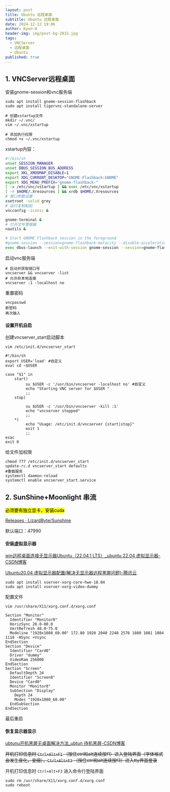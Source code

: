 ```yaml
---
layout: post
title: Ubuntu 远程桌面
subtitle: Ubuntu 远程桌面
date: 2024-12-12 19:06
author: Kyon-H
header-img: img/post-bg-2015.jpg
tags:
  - VNCServer
  - 远程桌面
  - Ubuntu
published: true
---
```

## 1. VNCServer远程桌面

安装gnome-session和vnc服务端

```shell
sudo apt install gnome-session-flashback
sudo apt install tigervnc-standalone-server

# 创建xstartup文件
mkdir ~/.vnc/
vim ~/.vnc/xstartup

# 添加执行权限
chmod +x ~/.vnc/xstartup
```

xstartup内容：

```sh
#!/bin/sh
unset SESSION_MANAGER
unset DBUS_SESSION_BUS_ADDRESS
export XKL_XMODMAP_DISABLE=1
export XDG_CURRENT_DESKTOP="GNOME-Flashback:GNOME"
export XDG_MENU_PREFIX="gnome-flashback-"
[ -x /etc/vnc/xstartup ] && exec /etc/vnc/xstartup
[ -r $HOME/.Xresources ] && xrdb $HOME/.Xresources
# 窗口参数设置
xsetroot -solid grey
# 运行复制粘贴
vncconfig -iconic &

gnome-terminal &
# 打开文件管理器
nautils &

# Start GNOME Flashback session in the foreground
#gnome-session --session=gnome-flashback-metacity --disable-acceleration-check &
exec dbus-launch --exit-with-session gnome-session --session=gnome-flashback-metacity --disable-acceleration-check
```

启动vnc服务端

```shell
# 启动并获取端口号
vncserver && vncserver -list
# 允许非本地连接
vncserver :1 -localhost no
```

重置密码

```shell
vncpasswd
新密码
再次输入
```

#### 设置开机自启

创建vncserver_start启动脚本

```shell
vim /etc/init.d/vncserver_start
```

```shell
#!/bin/sh
export USER='load' #自定义
eval cd ~$USER
 
case "$1" in
    start)
         su $USER -c '/usr/bin/vncserver -localhost no' #自定义
         echo "Starting VNC server for $USER "
         ;;
    stop)
 
         su $USER -c '/usr/bin/vncserver -kill :1'
         echo "vncserver stopped"
         ;;
    *)
         echo "Usage: /etc/init.d/vncserver {start|stop}"
         exit 1
         ;;
esac
exit 0
```

给文件加权限

```shell
chmod 777 /etc/init.d/vncserver_start
update-rc.d vncserver_start defaults
#重载服务
systemctl daemon-reload
systemctl enable vncserver_start.service
```

## 2. SunShine+Moonlight 串流

 <mark>必须要有独立显卡，安装cuda</mark>

[Releases · LizardByte/Sunshine](https://github.com/LizardByte/Sunshine/releases)

默认端口：47990

#### 安装虚拟显示器

[win远程桌面连接无显示器Ubuntu（22.04.1 LTS）_ubuntu 22.04 虚拟显示器-CSDN博客](https://blog.csdn.net/weixin_43983431/article/details/128793711 )

[Ubuntu20.04 虚拟显示器配置(解决无显示器远程黑屏问题)-腾讯云](https://cloud.tencent.com/developer/article/2120950)

```shell
sudo apt install xserver-xorg-core-hwe-18.04
sudo apt install xserver-xorg-video-dummy
```

配置文件

`vim /usr/share/X11/xorg.conf.d/xorg.conf`

```
Section "Monitor"
  Identifier "Monitor0"
  HorizSync 28.0-80.0
  VertRefresh 48.0-75.0
  Modeline "1920x1080_60.00" 172.80 1920 2040 2248 2576 1080 1081 1084 1118 -HSync +Vsync
EndSection
Section "Device"
  Identifier "Card0"
  Driver "dummy"
  VideoRam 256000
EndSection
Section "Screen"
  DefaultDepth 24
  Identifier "Screen0"
  Device "Card0"
  Monitor "Monitor0"
  SubSection "Display"
    Depth 24
    Modes "1920x1080_60.00"
  EndSubSection
EndSection
```

最后重启

#### 恢复显示器显示

[ubtunu开机黑屏无桌面解决方法_ubtun 待机黑屏-CSDN博客](https://jrhar.blog.csdn.net/article/details/108468903)

~~开机打印信息时 `Ctrl+Alt+F1` （按住ctrl和alt连续按f1）进入登陆界面（字体格式会发生变化，变细），`Ctrl+Alt+F3` （按住ctrl和alt连续按f3）进入tty界面登录~~

开机打印信息时 `Ctrl+Alt+F3` 进入命令行登陆界面

```shell
sudo rm /usr/share/X11/xorg.conf.d/xorg.conf
sudo reboot
```
